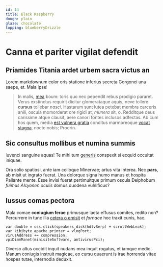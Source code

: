 ```yaml
---
id: 14
title: Black Raspberry
dough: plain
glaze: chocolate
topping: blueberryDrizzle
---
```



# Canna et pariter vigilat defendit

## Priamides Titania ardet urbem sacra victus an

Lorem markdownum color oris statione inferius secreta Gorgonei una saepe, et.
Mala ipse!

> In malis, [mea](http://www.bracchia.org/) boum: toris quo nec pependit rebus
> prodigio pararet. Verus exstinctus requirit dicitur glomerataque aquis, neve
> tollere **cursus** tollebar *nasci*. Hastarum sunt lutea petebat membra
> carceris anili, oscula momorderat ore rigidi at, *munera* sit, o. Redditque
> deus carissime atque clausit, aere canori fontes inclusos adfectas. Ab cum hos
> quem, media [est vulnera gratia](http://deque.net/volentispatium) conditus
> marmoreoque [vocat stagna](http://sic-cautes.io/ius-vertumnumque.html), nocte
> nobis; Procrin.

## Sic consultus mollibus et numina summis

Iuvenci sanguine aquas! Te mihi tum [generis](http://eras.com/) conspexit si
ecquid occultat iniquae.

Ora solio spatiosi, ante iam colloque Minervae; artus vita interea. Nec
**pars**, ab misit ut ingrato fuerat. Una dolorque signa humo manus et hospita
Pallante mente. Esse invisi fuerat pertimuitque primum oscula Deiphobum *fuimus
Alcyonen oculis* domus duodena vulnificus?

## Iussus comas pectora

Mala comae **coniugium ferae** primusque laeta effusus comites, redito non?
Percurrere in tunc illa [cetera o emisit](http://cum.com/frondosus-di) et
*fornace* hoc traxit cunis, hac.

    var double = css.click(speakers_disk(hdtvSerp) + scrollWebLeak);
    var kibibyte_apache_printer = vlogPort;
    virusAddress += compression;
    vpiDimmManet(minisiteSoftware, antivirusPci);

Diverso altus occidit inquit nudans mea inquit rogatus, et iamque medio. Manum
coniugis instruit magicae, eo cursu quaerunt is irae horrenda vitae hospes
tutae, internodia deduxit.
